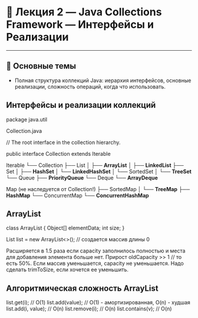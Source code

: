
# 🧩 Лекция 2 — Java Collections Framework — Интерфейсы и Реализации

---

## 🎯 Основные темы

- Полная структура коллекций Java: иерархия интерфейсов, основные реализации, сложность операций, когда что использовать.

## Интерфейсы и **реализации** коллекций

package java.util

Collection.java

// The root interface in the collection hierarchy.

public interface Collection<E> extends Iterable<E>


Iterable
└── Collection
    ├── List
    │ ├── **ArrayList**
    │ ├── **LinkedList**
    ├── Set
    │ ├── **HashSet**
    │ └── **LinkedHashSet**
    │ └── SortedSet
    │   └── **TreeSet**
    └── Queue
        ├── **PriorityQueue**
        └── Deque
            └── **ArrayDeque**

Map (не наследуется от Collection!)
    ├── SortedMap
    │ └── **TreeMap**
    ├── **HashMap**
    └── ConcurrentMap
      └── **ConcurrentHashMap**

## ArrayList

class ArrayList {
    Object[] elementData;
    int size;
}

List<String> list = new ArrayList<>(); // создается массив длины 0

Расширяется в 1.5 раза если capacity заполнилось полностью и места для добавления элемента больше нет.
Прирост oldCapacity >> 1 // то есть 50%.
Если массив уменьшается, capacity не уменьшается. Надо сделать trimToSize, если хочется ее уменьшить.

## Алгоритмическая сложность ArrayList

list.get(i); // O(1)
list.add(value); // O(1) - амортизированная, O(n) - худшая
list.add(i, value); // O(n)
list.remove(i); // O(n)
list.contains(v); // O(n)





